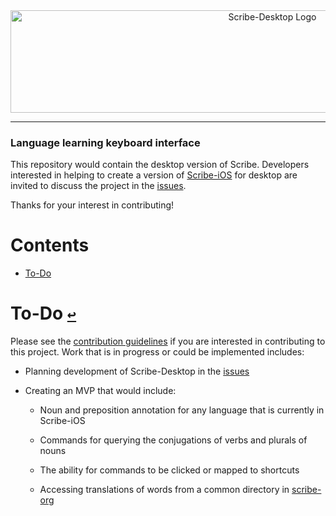 <div align="center">
  <a href="https://github.com/scribe-org/Scribe-Desktop"><img src="https://raw.githubusercontent.com/scribe-org/Scribe-Desktop/main/Resources/Scribe-Desktop_logo_transparent.png" width=822 height=164 alt="Scribe-Desktop Logo"></a>
</div>

---

<!--
[![license](https://img.shields.io/github/license/scribe-org/Scribe-Desktop.svg)](https://github.com/scribe-org/Scribe-Desktop/blob/main/LICENSE.txt)
[![coc](https://img.shields.io/badge/coc-Contributor%20Covenant-ff69b4.svg)](https://github.com/scribe-org/Scribe-Desktop/blob/main/.github/CODE_OF_CONDUCT.md)
-->

### Language learning keyboard interface

This repository would contain the desktop version of Scribe. Developers interested in helping to create a version of [Scribe-iOS](https://github.com/scribe-org/Scribe-iOS) for desktop are invited to discuss the project in the [issues](https://github.com/scribe-org/Scribe-Desktop/issues).

Thanks for your interest in contributing!

# **Contents**<a id="contents"></a>

- [To-Do](#to-do)

# To-Do [`↩`](#contents) <a id="to-do"></a>

Please see the [contribution guidelines](https://github.com/scribe-org/Scribe-Desktop/blob/main/CONTRIBUTING.md) if you are interested in contributing to this project. Work that is in progress or could be implemented includes:

- Planning development of Scribe-Desktop in the [issues](https://github.com/scribe-org/Scribe-Desktop/issues)

- Creating an MVP that would include:

  - Noun and preposition annotation for any language that is currently in Scribe-iOS

  - Commands for querying the conjugations of verbs and plurals of nouns

  - The ability for commands to be clicked or mapped to shortcuts

  - Accessing translations of words from a common directory in [scribe-org](https://github.com/scribe-org)
